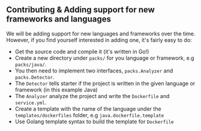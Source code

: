 

## Contributing & Adding support for new frameworks and languages

We will be adding support for new languages and frameworks over the time. However, if you find yourself interested in adding one, it's fairly easy to do:

- Get the source code and compile it (it's written in Go!)
- Create a new directory under `packs/` for you language or framework, e.g `packs/java/`.
- You then need to implement two interfaces, `packs.Analyzer` and `packs.Detector`.
- The `Detector` tells starter if the project is written in the given language or framework (in this example Java)
- The `Analyzer` analyze the project and write the `Dockerfile` and `service.yml`.
- Create a template with the name of the language under the `templates/dockerfiles` folder, e.g `java.dockerfile.template`
- Use Golang template syntax to build the template for `Dockerfile`
